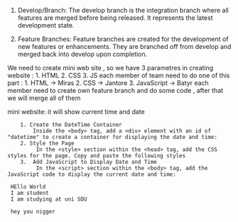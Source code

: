 1. Develop/Branch: The develop branch is the integration branch where all features are merged before being released. It represents the latest development state.

2. Feature Branches: Feature branches are created for the development of new features or enhancements. They are branched off from develop and merged back into develop upon completion.

We need to create mini web site , so we have 3 parametres in creating website : 1. HTML 2. CSS 3. JS
each member of team need to do one of this part : 1. HTML -> Miras 2. CSS -> Jantore 3. JavaScript -> Batyr
each member need to create own feature branch and do some code , after
that we will merge all of them

mini website:
it will show current time and date

        1. Create the DateTime Container
            Inside the <body> tag, add a <div> element with an id of "datetime" to create a container for displaying the date and time:
        2. Style the Page
             In the <style> section within the <head> tag, add the CSS styles for the page. Copy and paste the following styles
        3.  Add JavaScript to Display Date and Time
             In the <script> section within the <body> tag, add the JavaScript code to display the current date and time:

     HEllo World
     I am student
     I am studying at uni SDU

     hey you nigger
     
